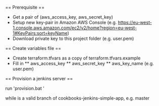 
== Prerequisite ==
* Get a pair of (aws_access_key, aws_secret_key)
* Setup new key-pair in Amazon AWS Console (e.g. https://eu-west-1.console.aws.amazon.com/ec2/v2/home?region=eu-west-1#KeyPairs:sort=keyName)
* Download private key to this project folder (e.g. user.pem)

== Create variables file ==
* Create terraform.tfvars as a copy of terraform.tfvars.example
* Fill in
** aws_access_key
** aws_secret_key
** aws_key_name (e.g. user.pem)

== Provision a jenkins server ==

run 'provision.bat <branch>'

while <branch> is a valid branch of cookbooks-jenkins-simple-app, e.g. master
